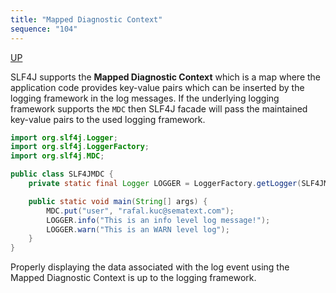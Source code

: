 ```yaml
---
title: "Mapped Diagnostic Context"
sequence: "104"
---
```


[UP](/java-logging.html)


SLF4J supports the **Mapped Diagnostic Context**
which is a map where the application code provides key-value pairs
which can be inserted by the logging framework in the log messages.
If the underlying logging framework supports the `MDC` then
SLF4J facade will pass the maintained key-value pairs to the used logging framework.

```java
import org.slf4j.Logger;
import org.slf4j.LoggerFactory;
import org.slf4j.MDC;

public class SLF4JMDC {
    private static final Logger LOGGER = LoggerFactory.getLogger(SLF4JMDC.class);

    public static void main(String[] args) {
        MDC.put("user", "rafal.kuc@sematext.com");
        LOGGER.info("This is an info level log message!");
        LOGGER.warn("This is an WARN level log");
    }
}
```

Properly displaying the data associated with the log event
using the Mapped Diagnostic Context is up to the logging framework.
